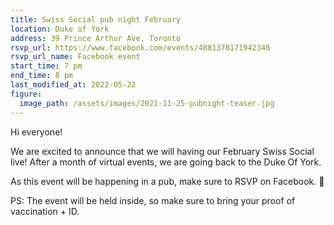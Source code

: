 ```yaml
---
title: Swiss Social pub night February
location: Duke of York
address: 39 Prince Arthur Ave, Toronto
rsvp_url: https://www.facebook.com/events/4881378171942340
rsvp_url_name: Facebook event
start_time: 7 pm
end_time: 8 pm
last_modified_at: 2022-05-22
figure:
  image_path: /assets/images/2021-11-25-pubnight-teaser.jpg
---
```


Hi everyone!

We are excited to announce that we will having our February Swiss Social live!
After a month of virtual events, we are going back to the Duke Of York.

As this event will be happening in a pub, make sure to RSVP on Facebook.
:slightly_smiling_face:

PS: The event will be held inside, so make sure to bring your proof of
vaccination + ID.

